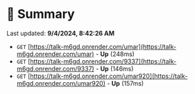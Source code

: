 # 📖 Summary
Last updated: **9/4/2024, 8:42:26 AM**

- `GET` [https://talk-m6gd.onrender.com/umar](https://talk-m6gd.onrender.com/umar) - **Up** (248ms)
- `GET` [https://talk-m6gd.onrender.com/9337](https://talk-m6gd.onrender.com/9337) - **Up** (146ms)
- `GET` [https://talk-m6gd.onrender.com/umar920](https://talk-m6gd.onrender.com/umar920) - **Up** (157ms)

